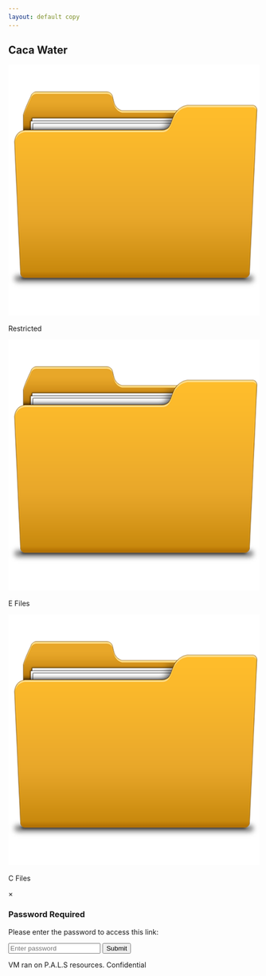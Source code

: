 ```yaml
---
layout: default copy
---
```

<script src="https://cdn.jsdelivr.net/npm/bcryptjs@3.0.2/umd/index.min.js"></script>

## Caca Water
<div class="image-gallery">
  <!-- Password-protected image (has data-password attribute) -->
  <div class="image-container password-protected">
    <img src="/assets/images/folder.png" alt="Protected image" class="responsive-image" 
         data-target="./1.html" data-password="$2a$10$N9qo8uLOickgx2ZMRZoMyeIjZAgcfl7p92ldGxad68LJZdL17lhWy">
         <p class="image-caption">Restricted</p>
  </div>
  
  <!-- Regular image (no password protection) -->
  <div class="image-container">
    <img src="/assets/images/folder.png" alt="Regular image" class="responsive-image" 
         data-target="./confident_redacted.html">
          <p class="image-caption">E Files</p>
  </div>

  <div class="image-container">
    <img src="/assets/images/folder.png" alt="Another regular image" class="responsive-image" 
         data-target="./redacted.html">
    <p class="image-caption">C Files</p>
  </div>
</div>

<div id="passwordModal" class="password-modal">
  <div class="modal-content">
    <span class="close-modal">&times;</span>
    <h3>Password Required</h3>
    <p>Please enter the password to access this link:</p>
    <input type="password" id="passwordInput" placeholder="Enter password">
    <div id="passwordError" style="color: red; display: none;">Incorrect password</div>
    <button id="submitPassword">Submit</button>
  </div>
</div>



<script src="https://cdnjs.cloudflare.com/ajax/libs/bcryptjs/2.4.3/bcryptjs.min.js"></script>

<script>
// Execute after DOM is fully loaded
document.addEventListener('DOMContentLoaded', function() {
  // Variables to store the current target link and password hash
  let currentTarget = '';
  let currentPasswordHash = '';
  
  const variable = {
    "secret1": "$2a$10$N9qo8uLOickgx2ZMRZoMyeIjZAgcfl7p92ldGxad68LJZdL17lhWy"
  };
  
  // Get DOM elements
  const modal = document.getElementById('passwordModal');
  const passwordInput = document.getElementById('passwordInput');
  const passwordError = document.getElementById('passwordError');
  const submitButton = document.getElementById('submitPassword');
  const closeButton = document.querySelector('.close-modal');
  const loadingIndicator = document.getElementById('passwordLoading');
  
  // Check if bcrypt is loaded
  if (typeof bcrypt === 'undefined') {
    console.error("bcrypt.js library not loaded properly!");
    alert("Error: Required security library not loaded. Please refresh the page.");
  } else {
    console.log("bcrypt.js loaded successfully");
  }
  
  // Ensure modal is hidden initially
  if (modal) {
    modal.style.display = 'none';
  }
  
  // Process all password-protected images
  document.querySelectorAll('.image-container.password-protected').forEach(container => {
    container.addEventListener('click', function() {
      const img = container.querySelector('.responsive-image');
      if (!img) return;
      
      // Get the target URL and password hash
      currentTarget = img.getAttribute('data-target');
      currentPasswordHash = img.getAttribute('data-password');
      
      console.log("Password-protected image clicked");
      console.log("Target URL:", currentTarget);
      console.log("Password hash length:", currentPasswordHash ? currentPasswordHash.length : 0);
      
      // Display the modal
      if (modal) {
        modal.style.display = 'flex';
        passwordInput.value = '';
        passwordError.style.display = 'none';
        
        // Focus the password input
        setTimeout(() => {
          passwordInput.focus();
        }, 100);
      }
    });
  });
  
  // Process all regular images
  document.querySelectorAll('.image-container:not(.password-protected)').forEach(container => {
    container.addEventListener('click', function() {
      const img = container.querySelector('.responsive-image');
      if (!img) return;
      
      const target = img.getAttribute('data-target');
      if (target) {
        window.location.href = target;
      }
    });
  });
  
  // Submit password
  if (submitButton) {
    submitButton.addEventListener('click', function() {
      verifyPassword();
    });
  }
  
  // Function to verify password with both bcrypt and fallback
  function verifyPassword() {
    const enteredPassword = passwordInput.value;
    
    if (!enteredPassword) {
      passwordError.textContent = "Please enter a password";
      passwordError.style.display = 'block';
      return;
    }
    
    // Show loading indicator
    if (loadingIndicator) loadingIndicator.style.display = 'block';
    if (submitButton) submitButton.disabled = true;
    
    console.log("Verifying password...");
    
    // Use setTimeout to allow the UI to update before performing the CPU-intensive work
    setTimeout(() => {
      try {
        // Try direct comparison first (for fallback)
        let isMatch = false;
        
     
        if (variable[enteredPassword] === currentPasswordHash) {
          console.log("Password matched using direct comparison");
          isMatch = true;
        } 
        // Use bcrypt for verification
        else if (typeof bcrypt !== 'undefined') {
          try {
            console.log("Attempting bcrypt verification...");
            isMatch = bcrypt.compareSync(enteredPassword, currentPasswordHash);
            console.log("bcrypt verification result:", isMatch);
          } catch (bcryptError) {
            console.error("bcrypt verification error:", bcryptError);
          }
        }
        
        if (isMatch) {
          // Correct password - navigate to target
          console.log("Password correct, navigating to:", currentTarget);
          modal.style.display = 'none';
          window.location.href = currentTarget;
        } else {
          // Last resort: direct comparison for "secret1"
          if (enteredPassword === "secret1" && currentPasswordHash.includes("$2a$10$")) {
            console.log("Password matched using hardcoded fallback");
            modal.style.display = 'none';
            window.location.href = currentTarget;
          } else {
            // Wrong password - show error
            console.log("Password incorrect");
            passwordError.textContent = "Incorrect password";
            passwordError.style.display = 'block';
          }
        }
      } catch (error) {
        console.error("Error in password verification:", error);
        passwordError.textContent = "Error verifying password. Please try again.";
        passwordError.style.display = 'block';
      } finally {
        // Hide loading indicator and re-enable button
        if (loadingIndicator) loadingIndicator.style.display = 'none';
        if (submitButton) submitButton.disabled = false;
      }
    }, 10);
  }
  
  // Close modal when X is clicked
  if (closeButton) {
    closeButton.addEventListener('click', function() {
      modal.style.display = 'none';
    });
  }
  
  // Allow pressing Enter key to submit
  if (passwordInput) {
    passwordInput.addEventListener('keyup', function(event) {
      if (event.key === 'Enter') {
        verifyPassword();
      }
    });
  }
  
  // Close modal when clicking outside of modal content
  window.addEventListener('click', function(event) {
    if (event.target === modal) {
      modal.style.display = 'none';
    }
  });
});
</script>
<footer class="bg-gray-800 text-white py-12">
            <div class="container mx-auto px-6">
                <div class="border-t border-gray-700 mt-8 pt-8 text-center text-white-400">
                    <p>VM ran on P.A.L.S resources. Confidential</p>
                </div>
            </div>
        </footer>